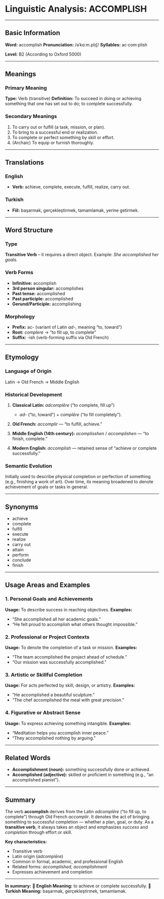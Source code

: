 # Linguistic Analysis: ACCOMPLISH

---

## Basic Information

**Word:** accomplish
**Pronunciation:** /əˈkɑːm.plɪʃ/
**Syllables:** ac·com·plish

**Level:** B2 (According to Oxford 5000)

---

## Meanings

### Primary Meaning

**Type:** Verb (transitive)
**Definition:** To succeed in doing or achieving something that one has set out to do; to complete successfully.

### Secondary Meanings

1. To carry out or fulfill (a task, mission, or plan).
2. To bring to a successful end or realization.
3. To complete or perfect something by skill or effort.
4. (Archaic) To equip or furnish thoroughly.

---

## Translations

### English

- **Verb:** achieve, complete, execute, fulfill, realize, carry out.

### Turkish

- **Fiil:** başarmak, gerçekleştirmek, tamamlamak, yerine getirmek.

---

## Word Structure

### Type

**Transitive Verb** – it requires a direct object.
Example: _She accomplished her goals._

### Verb Forms

- **Infinitive:** accomplish
- **3rd person singular:** accomplishes
- **Past tense:** accomplished
- **Past participle:** accomplished
- **Gerund/Participle:** accomplishing

### Morphology

- **Prefix:** ac- (variant of Latin _ad-_, meaning “to, toward”)
- **Root:** _complere_ → “to fill up, to complete”
- **Suffix:** -ish (verb-forming suffix via Old French)

---

## Etymology

### Language of Origin

Latin → Old French → Middle English

### Historical Development

1. **Classical Latin:** _adcomplēre_ (“to complete, fill up”)

   - _ad-_ (“to, toward”) + _complēre_ (“to fill completely”).

2. **Old French:** _accomplir_ — “to fulfill, achieve.”
3. **Middle English (14th century):** _acomplisshen_ / _accomplishen_ — “to finish, complete.”
4. **Modern English:** _accomplish_ — retained sense of “achieve or complete successfully.”

### Semantic Evolution

Initially used to describe physical completion or perfection of something (e.g., finishing a work of art). Over time, its meaning broadened to denote achievement of goals or tasks in general.

---

## Synonyms

- achieve
- complete
- fulfill
- execute
- realize
- carry out
- attain
- perform
- conclude
- finish

---

## Usage Areas and Examples

### 1. **Personal Goals and Achievements**

**Usage:** To describe success in reaching objectives.
**Examples:**

- “She accomplished all her academic goals.”
- “He felt proud to accomplish what others thought impossible.”

### 2. **Professional or Project Contexts**

**Usage:** To denote the completion of a task or mission.
**Examples:**

- “The team accomplished the project ahead of schedule.”
- “Our mission was successfully accomplished.”

### 3. **Artistic or Skillful Completion**

**Usage:** For acts perfected by skill, design, or artistry.
**Examples:**

- “He accomplished a beautiful sculpture.”
- “The chef accomplished the meal with great precision.”

### 4. **Figurative or Abstract Sense**

**Usage:** To express achieving something intangible.
**Examples:**

- “Meditation helps you accomplish inner peace.”
- “They accomplished nothing by arguing.”

---

## Related Words

- **Accomplishment (noun):** something successfully done or achieved.
- **Accomplished (adjective):** skilled or proficient in something (e.g., “an accomplished pianist”).

---

## Summary

The verb **accomplish** derives from the Latin _adcomplēre_ (“to fill up, to complete”) through Old French _accomplir_. It denotes the act of bringing something to successful completion — whether a plan, goal, or duty. As a **transitive verb**, it always takes an object and emphasizes _success_ and _completion_ through effort or skill.

**Key characteristics:**

- Transitive verb
- Latin origin (_adcomplēre_)
- Common in formal, academic, and professional English
- Related forms: _accomplished_, _accomplishment_
- Expresses achievement and completion

---

**In summary:**
🔹 **English Meaning:** to achieve or complete successfully.
🔹 **Turkish Meaning:** başarmak, gerçekleştirmek, tamamlamak.
